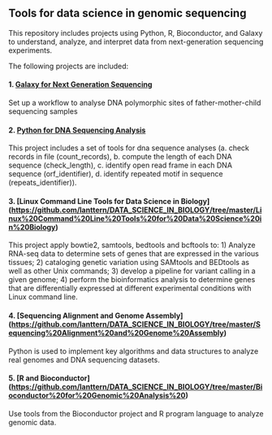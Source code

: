 
## Tools for data science in genomic sequencing

This repository includes projects using Python, R, Bioconductor, and Galaxy to understand, analyze, and interpret data from next-generation sequencing experiments. 

The following projects are included:

#### 1. [Galaxy for Next Generation Sequencing](https://github.com/lanttern/DATA_SCIENCE_IN_BIOLOGY/tree/master/Galaxy%20for%20Next%20Generation%20Sequencing)

Set up a workflow to analyse DNA polymorphic sites of father-mother-child sequencing samples

#### 2. [Python for DNA Sequencing Analysis](https://github.com/lanttern/DATA_SCIENCE_IN_BIOLOGY/tree/master/Python%20for%20DNA%20Sequencing%20Analysis)

This project includes a set of tools for dna sequence analyses (a. check records in file (count_records), b. compute the length of each DNA sequence (check_length), c. identify open read frame in each DNA sequence (orf_identifier), d. identify repeated motif in sequence (repeats_identifier)).

#### 3. [Linux Command Line Tools for Data Science in Biology] (https://github.com/lanttern/DATA_SCIENCE_IN_BIOLOGY/tree/master/Linux%20Command%20Line%20Tools%20for%20Data%20Science%20in%20Biology)	

This project apply bowtie2, samtools, bedtools and bcftools to: 1) Analyze RNA-seq data to determine sets of genes that are expressed in the various tissues; 2) cataloging genetic variation using SAMtools and BEDtools as well as other Unix commands; 3) develop a pipeline for variant calling in a given genome; 4) perform the bioinformatics analysis to determine genes that are differentially expressed at different experimental conditions with Linux command line.

#### 4. [Sequencing Alignment and Genome Assembly] (https://github.com/lanttern/DATA_SCIENCE_IN_BIOLOGY/tree/master/Sequencing%20Alignment%20and%20Genome%20Assembly)

Python is used to implement key algorithms and data structures to analyze real genomes and DNA sequencing datasets.

#### 5. [R and Bioconductor] (https://github.com/lanttern/DATA_SCIENCE_IN_BIOLOGY/tree/master/Bioconductor%20for%20Genomic%20Analysis%20)

Use tools from the Bioconductor project and R program language to analyze genomic data.
